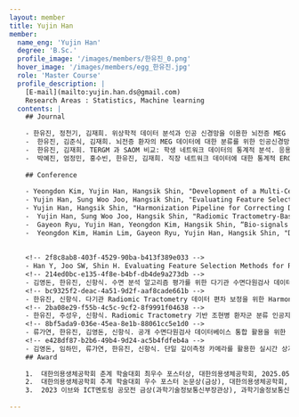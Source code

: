 ```yaml
--- 
layout: member 
title: Yujin Han 
member:
  name_eng: 'Yujin Han'
  degree: 'B.Sc.'
  profile_image: '/images/members/한유진_0.png'
  hover_image: '/images/members/egg_한유진.jpg'
  role: 'Master Course'
  profile_description: |
    [E-mail](mailto:yujin.han.ds@gmail.com)
    Research Areas : Statistics, Machine learning
  contents: |
    ## Journal
    
    - 한유진, 정천기, 김재희. 위상학적 데이터 분석과 인공 신경망을 이용한 뇌전증 MEG 데이터 분류 연구. 응용통계연구. 38(2), 189-204. (2025).
    -  한유진, 김준식, 김재희. 뇌전증 환자의 MEG 데이터에 대한 분류를 위한 인공신경망 적용 연구. 응용통계연구. 37(2), 139-155. (2024).
    -  한유진, 김재희. TERGM 과 SAOM 비교: 학생 네트워크 데이터의 통계적 분석. 응용통계연구. 36(1), 1-19. (2023).
    -  박예진, 엄정민, 홍수빈, 한유진, 김재희. 직장 네트워크 데이터에 대한 통계적 ERGM 분석. 응용통계연구. 35(4), 527-541. (2022).
    
    ## Conference
    
    - Yeongdon Kim, Yujin Han, Hangsik Shin, "Development of a Multi-Center Polysomnography Dataset for the Evaluation of Sleep Analysis Algorithms", The 56th KIEE Summer Conference, Busan, Korea (Jul. 2025)
    - Yujin Han, Sung Woo Joo, Hangsik Shin, "Evaluating Feature Selection Methods for Radiomic Tractometry in Schizophrenia", The 47th Annual International Conference of the IEEE Engineering in Medicine and Biology Society (EMBC), Copenhagen, Denmark (Jul. 2025)
    - Yujin Han, Hangsik Shin, "Harmonization Pipeline for Correcting Data Discrepancies in Multicenter Radiomic Tractometry Studies", The 65th Korea Society of Medical and Biological Engineering Spring Conference 2025, Lotte Hotel Jeju, Jeju, Korea (May. 2025)
    -  Yujin Han, Sung Woo Joo, Hangsik Shin, "Radiomic Tractometry-Based Machine Learning Model for Schizophrenia Classification", The 65th Korea Society of Medical and Biological Engineering Spring Conference 2025, Lotte Hotel Jeju, Jeju, Korea (May. 2025)
    -  Gayeon Ryu, Yujin Han, Yeongdon Kim, Hangsik Shin, “Bio-signals and result feature analysis to leverage public polysomnography database integration”, The 64th Korea Society of Medical and Biological Engineering Fall Conference 2024, Swiss Grand Hotel, Seoul, Korea (Nov. 2024)
    -  Yeongdon Kim, Hamin Lim, Gayeon Ryu, Yujin Han, Hangsik Shin, "Development of a Real-Time Upper Limb Range of Motion Measurement Method Using a Single Depth Measurement Camera", The 55th KIEE Summer Conference, Jeju, Korea (Jul. 2024)
    
    
    <!-- 2f8c8ab8-403f-4529-90ba-b413f389e033 -->
    - Han Y, Joo SW, Shin H. Evaluating Feature Selection Methods for Radiomic Tractometry in Schizophrenia. The 47th Annual International Conference of the IEEE Engineering in Medicine and Biology Society (EMBC). 2025 Jul 14-17; Copenhagen, Denmark; 2025.
    <!-- 214ed0bc-e135-4f8e-b4bf-db4de9a273db -->
    - 김영돈, 한유진, 신항식. 수면 분석 알고리즘 평가를 위한 다기관 수면다원검사 데이터 세트 구축. 대한전기학회 제56회 하계학술대회. 2025. 7. 16-19; 부산 벡스코; 2025.
    <!-- bc9325f2-deac-4a51-9d2f-aaf8cade661b -->
    - 한유진, 신항식. 다기관 Radiomic Tractometry 데이터 편차 보정을 위한 Harmonization 파이프라인. 2025 대한의용생체공학회 춘계학술대회. 2025. 5. 8-10; 제주 롯데호텔; 2025.
    <!-- 2ba08e29-f55b-4c5c-9cf2-8f9991f04638 -->
    - 한유진, 주성우, 신항식. Radiomic Tractometry 기반 조현병 환자군 분류 인공지능 모델 개발. 2025 대한의용생체공학회 춘계학술대회. 2025. 5. 8-10; 제주 롯데호텔; 2025.
    <!-- 8bf5ada9-036e-45ea-8e1b-88061cc5e1d0 -->
    - 류가연, 한유진, 김영돈, 신항식. 공개 수면다원검사 데이터베이스 통합 활용을 위한 생체신호 및 결과 변수 분석. 대한의용생체공학회 2024년 추계학술대회. 2024. 11. 7-9; 서울 스위스 그랜드 호텔; 2024.
    <!-- e428df87-b2b6-49b4-9d24-ac5b4fdfeb4a -->
    - 김영돈, 임하민, 류가연, 한유진, 신항식. 단일 깊이측정 카메라를 활용한 실시간 상지 관절 가동범위 측정 방법 개발. 2024 대한전기학회 제55회 하계학술대회. 2024. 7. 10-13; 제주국제켄벤션센터, 부영호텔&리조트; 2024.
    ## Award
    
    1.  대한의용생체공학회 춘계 학술대회 최우수 포스터상, 대한의용생체공학회, 2025.05
    2.  대한의용생체공학회 추계 학술대회 우수 포스터 논문상(금상), 대한의용생체공학회, 2024.11
    3.  2023 이브와 ICT멘토링 공모전 금상(과학기술정보통신부장관상), 과학기술정보통신부(주최), 정보통신기획평가원(주관), IT여성기업인협회(주관), 2023.12
    
--- 
```

